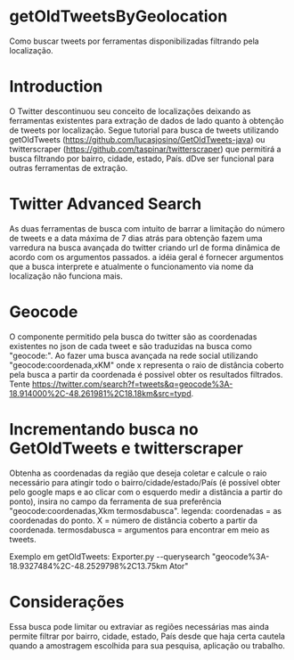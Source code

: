 # getOldTweetsByGeolocation
Como buscar tweets por ferramentas disponibilizadas filtrando pela localização.

# Introduction
O Twitter descontinuou seu conceito de localizações deixando as ferramentas existentes para extração de dados de lado quanto à obtenção de tweets por localização. Segue tutorial para busca de tweets utilizando getOldTweets (https://github.com/lucasjosino/GetOldTweets-java) ou twitterscraper (https://github.com/taspinar/twitterscraper) que permitirá a busca filtrando por bairro, cidade, estado, País. dDve ser funcional para outras ferramentas de extração.

# Twitter Advanced Search
As duas ferramentas de busca com intuito de barrar a limitação do número de tweets e a data máxima de 7 dias atrás para obtenção fazem uma varredura na busca avançada do twitter criando url de forma dinâmica de acordo com os argumentos passados. a idéia geral é fornecer argumentos que a busca interprete e atualmente o funcionamento via nome da localização não funciona mais.

# Geocode
O componente permitido pela busca do twitter são as coordenadas existentes no json de cada tweet e são traduzidas na busca como "geocode:". Ao fazer uma busca avançada na rede social utilizando "geocode:coordenada,xKM" onde x representa o raio de distância coberto pela busca a partir da coordenada é possivel obter os resultados filtrados. Tente https://twitter.com/search?f=tweets&q=geocode%3A-18.914000%2C-48.261981%2C18.18km&src=typd.

# Incrementando busca no GetOldTweets e twitterscraper
Obtenha as coordenadas da região que deseja coletar e calcule o raio necessário para atingir todo o bairro/cidade/estado/País (é possível obter pelo google maps e ao clicar com o esquerdo medir a distância a partir do ponto), insira no campo da ferramenta de sua preferência "geocode:coordenadas,Xkm termosdabusca".
legenda:
coordenadas = as coordenadas do ponto.
X = número de distância coberto a partir da coordenada.
termosdabusca = argumentos para encontrar em meio as tweets.

Exemplo em getOldTweets: Exporter.py --querysearch "geocode%3A-18.9327484%2C-48.2529798%2C13.75km Ator"

# Considerações
Essa busca pode limitar ou extraviar as regiões necessárias mas ainda permite filtrar por bairro, cidade, estado, País desde que haja certa cautela quando a amostragem escolhida para sua pesquisa, aplicação ou trabalho.



